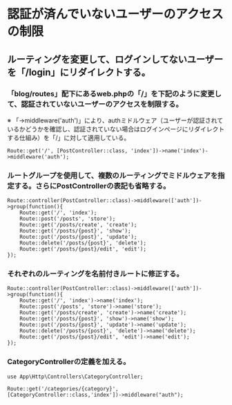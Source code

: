# 認証が済んでいないユーザーのアクセスの制限

## ルーティングを変更して、ログインしてないユーザーを「/login」にリダイレクトする。

### 「blog/routes」配下にあるweb.phpの「/」を下記のように変更して、認証されていないユーザーのアクセスを制限する。
※ 「->middleware('auth')」により、authミドルウェア（ユーザーが認証されているかどうかを確認し、認証されていない場合はログインページにリダイレクトする仕組み）を「/」に対して適用している。

    Route::get('/', [PostController::class, 'index'])->name('index')->middleware('auth');

### ルートグループを使用して、複数のルーティングでミドルウェアを指定する。さらにPostControllerの表記も省略する。

    Route::controller(PostController::class)->middleware(['auth'])->group(function(){
        Route::get('/', 'index');
        Route::post('/posts', 'store');
        Route::get('/posts/create', 'create');
        Route::get('/posts/{post}', 'show');
        Route::put('/posts/{post}', 'update');
        Route::delete('/posts/{post}', 'delete');
        Route::get('/posts/{post}/edit', 'edit');
    });

### それぞれのルーティングを名前付きルートに修正する。

    Route::controller(PostController::class)->middleware(['auth'])->group(function(){
        Route::get('/', 'index')->name('index');
        Route::post('/posts', 'store')->name('store');
        Route::get('/posts/create', 'create')->name('create');
        Route::get('/posts/{post}', 'show')->name('show');
        Route::put('/posts/{post}', 'update')->name('update');
        Route::delete('/posts/{post}', 'delete')->name('delete');
        Route::get('/posts/{post}/edit', 'edit')->name('edit');
    });

### CategoryControllerの定義を加える。

    use App\Http\Controllers\CategoryController;

    Route::get('/categories/{category}', [CategoryController::class,'index'])->middleware("auth");